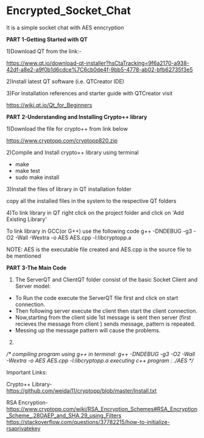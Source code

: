 # Encrypted_Socket_Chat
It is a simple socket chat with AES enncryption 

**PART 1-Getting Started with QT**

1)Download QT from the link:-
	
https://www.qt.io/download-qt-installer?hsCtaTracking=9f6a2170-a938-42df-a8e2-a9f0b1d6cdce%7C6cb0de4f-9bb5-4778-ab02-bfb62735f3e5

2)Install latest QT software (i.e. QTCreator IDE)

3)For installation references and starter guide with QTCreator visit

https://wiki.qt.io/Qt_for_Beginners

**PART 2-Understanding and Installing Crypto++ library**

1)Download the file for crypto++ from link below 

https://www.cryptopp.com/cryptopp820.zip

2)Compile and Install crypto++ library using terminal

* make
* make test
* sudo make install

3)Install the files of library in QT installation folder 

copy all the installed files in the system to the respective QT folders

4)To link library in QT right click on the project folder and click on 'Add Existing Library'

  To link library in GCC(or G++) use the following code
	g++ -DNDEBUG -g3 -O2 -Wall -Wextra -o AES AES.cpp -l:libcryptopp.a
	
  NOTE: AES is the executable file created and AES.cpp is the source file to be mentioned


**PART 3-The Main Code**

1) The ServerQT and ClientQT folder consist of the basic Socket Client and Server model:

* To Run the code execute the ServerQT file first and click on start connection.
* Then following server execute the client then start the client connection.
* Now,starting from the client side 1st message is sent then server (first recieves the message from client ) sends message, pattern is repeated. 
* Messing up the message pattern will cause the problems.

2)




_/*_
_compiling program using g++ in terminal:     g++ -DNDEBUG -g3 -O2 -Wall -Wextra -o AES AES.cpp -l:libcryptopp.a_
_executing c++ program :     ./AES_
_*/_


Important Links:

Crypto++ Library- https://github.com/weidai11/cryptopp/blob/master/Install.txt

RSA Encryption- https://www.cryptopp.com/wiki/RSA_Encryption_Schemes#RSA_Encryption_Scheme_.28OAEP_and_SHA.29_using_Filters
		https://stackoverflow.com/questions/37782215/how-to-initialize-rsaprivatekey

